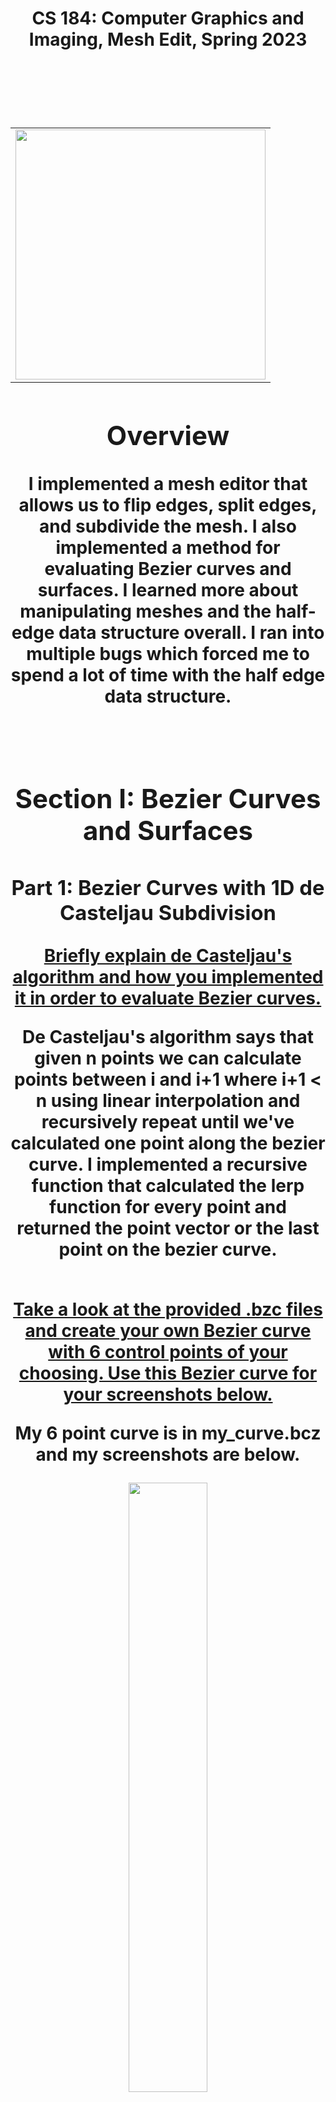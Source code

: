 <body>

<h1 align="middle">CS 184: Computer Graphics and Imaging, Mesh Edit, Spring 2023

<br><br>

<div align="middle">
  <table style="width:100%">
    <tr align="center">
      <td>
        <img src="docs/4.1.png" align="middle" width="400px"/>
      </td>
    </tr>
  </table>
</div>

<div>

<h2 align="middle">Overview</h2>
<p>
    I implemented a mesh editor that allows us to flip edges, split edges, and subdivide the mesh. I also implemented a method for evaluating Bezier curves and surfaces. I learned more about manipulating meshes and the half-edge data structure overall. I ran into multiple bugs which forced me to spend a lot of time with the half edge data structure.
</p>
<br>


<h2 align="middle">Section I: Bezier Curves and Surfaces</h2>

<h3 align="middle">Part 1: Bezier Curves with 1D de Casteljau Subdivision</h3>


<b>
  <u>Briefly explain de Casteljau's algorithm and how you implemented it in order to evaluate Bezier curves.</u>
</b>
<p>
    De Casteljau's algorithm says that given n points we can calculate points between i and i+1 where i+1 < n using linear interpolation and recursively repeat until we've calculated one point along the bezier curve. I implemented a recursive function that calculated the lerp function for every point and returned the point vector or the last point on the bezier curve. 
</p>
<br>


<b>
    <u>Take a look at the provided .bzc files and create your own Bezier curve with 6 control points of your choosing. Use this Bezier curve for your screenshots below.</u>
</b>
<p>
    My 6 point curve is in my_curve.bcz and my screenshots are below.
</p>
<!-- Example of including a single figure -->
<div align="middle">
  <img src="docs/1.6.png" align="middle" width="50%">
</div>
<br>

<b><u>
  Show screenshots of each step / level of the evaluation from the original control points down to the final evaluated point. Press <kbd>E</kbd> to step through. Toggle <kbd>C</kbd> to show the completed Bezier curve as well.
</u></b>
<!-- Example of including multiple figures -->
<div align="middle">
  <table style="width:100%">
    <tr align="center">
      <td>
        <img src="docs/1.0.png" align="middle" width="400px"/>
        <figcaption>Level 0</figcaption>
      </td>
      <td>
        <img src="docs/1.1.png" align="middle" width="400px"/>
        <figcaption>Level 1</figcaption>
      </td>
    </tr>
    <br>
    <tr align="center">
       <td>
        <img src="docs/1.2.png" align="middle" width="400px"/>
        <figcaption>Level 2</figcaption>
      </td>
      <td>
        <img src="docs/1.3.png" align="middle" width="400px"/>
        <figcaption>Level 3</figcaption>
      </td>
    </tr>
    <br>
    <tr align="center">
      <td>
        <img src="docs/1.4.png" align="middle" width="400px"/>
        <figcaption>Level 4</figcaption>
      </td>
      <td>
        <img src="docs/1.6.png" align="middle" width="400px"/>
        <figcaption>Level 5 with the completed bezier curve</figcaption>
      </td>
    </tr>
  </table>
</div>
<br>


<b>
  <u>Show a screenshot of a slightly different Bezier curve by moving the original control points around and modifying the parameter \(t\) via mouse scrolling.</u>
</b>
<div align="middle">
  <table style="width:100%">
    <tr align="center">
      <td>
        <img src="docs/1.7.png" align="middle" width="400px"/>
        <figcaption>Level 5 of a different bezier curve with different control points and different t parameter. </figcaption>
      </td>
    </tr>
  </table>
</div>
<br>  
<br>


<h3 align="middle">Part 2: Bezier Surfaces with Separable 1D de Casteljau</h3>
<b>
  <u>Briefly explain how de Casteljau algorithm extends to Bezier surfaces and how you implemented it in order to evaluate Bezier surfaces.</u>
</b>
<p>
    De Casteljau's algorithm extends to bezier sufraces because we can apply the algorithm recursively to curves on the surface. First, I implemented BezierPatch::evaluateStep() to evaluate one step of the de Casteljau's algorithm like in Part 1. I implemented BezierPatch::evaluate1D() to apply the algorithm to find one point on an array recursively. I implemented BezierPatch::evaluate() to evaluate de Casteljau's for each row and column of control points to evaluate one point on the Bezier surface. By recursively applying the 1D de Casteljau algorithm to each row and column, we can efficiently evaluate any point on the Bezier surface.
</p>
<br>


<b>
  <u>Show a screenshot of bez/teapot.bez (not .dae) evaluated by your implementation.</u>
</b>
<div align="middle">
  <table style="width:100%">
    <tr align="center">
      <td>
        <img src="docs/p2.png" align="middle" width="400px"/>
        <figcaption> Screenshot of bez/teapot.bez. </figcaption>
      </td>
    </tr>
  </table>
</div>
<br>


<h2 align="middle">Section II: Triangle Meshes and Half-Edge Data Structure</h2>

<h3 align="middle">Part 3: Area-Weighted Vertex Normals</h3>

<b>
  <u>Briefly explain how you implemented the area-weighted vertex normals.</u>
</b>
<p>
    I referenced the structure in halfEdgeMesh.cpp for Vertex::normal(). I implemented the area-weighted vertex normals by first initializing a normal vector to (0, 0, 0) and a halfedge. I traversed each triangle in the mesh and calculated its normal vector by computing the cross product of two of its edges. I accumulated each triangle's normal vector into the normal vectors of its vertices. For each triangle, add its normal vector to the normal vectors of its three vertices. Normalize the normal vectors of each vertex by dividing them by their magnitude. For each vertex, compute the weighted average of the normal vectors of its neighboring vertices, using the areas of the adjacent triangles as the weights. 
</p>
<br>


<b>
  <u>Show screenshots of dae/teapot.dae (not .bez) comparing teapot shading with and without vertex normals. Use <kbd>Q</kbd> to toggle default flat shading and Phong shading.</u>
</b>
<p>
<div align="middle">
  <table style="width:100%">
    <tr align="center">
      <td>
        <img src="docs/3.1.png" align="middle" width="400px"/>
        <figcaption> dae/teapot.dae. </figcaption>
      </td>
      <td>
        <img src="docs/3.2.png" align="middle" width="400px"/>
        <figcaption> dae/teapot.dae. </figcaption>
      </td>
    </tr>
  </table>
</div>
</p>
<br>


<h3 align="middle">Part 4: Edge Flip</h3>
<b>
  <u>Briefly explain how you implemented the edge flip operation and describe any interesting implementation / debugging tricks you have used.</u>
</b>
<p> 
    If the edge is not a boundary edge, I can identify all halfedges, vertices, edges, and faces of the two triangles I'm edge flipping. Then I updated all of the pointers with the flipped edge. It was very useful for me to draw the triangles and visualize the pointers like in the picture below.
</p>
<div align="middle">
  <table style="width:100%">
    <tr align="center">
      <td>
        <img src="docs/screenshot.png" align="middle" width="400px"/>
        <figcaption> Visualizing the triangle pointers. </figcaption>
      </td>
    </tr>
  </table>
</div>
<br>


<b>
  <u>Show screenshots of the teapot before and after some edge flips.</u>
</b>
<p>
<div align="middle">
  <table style="width:100%">
    <tr align="center">
      <td>
        <img src="docs/4.1.png" align="middle" width="400px"/>
        <figcaption> teapot 0 edge flips </figcaption>
      </td>
      <td>
        <img src="docs/4.2.png" align="middle" width="400px"/>
        <figcaption> teapot 1 edge flip </figcaption>
      </td>
    <tr align="center">
      <td>
        <img src="docs/4.3.png" align="middle" width="400px"/>
        <figcaption> teapot more edge flips </figcaption>
      </td>
    </tr>
    </tr>
  </table>
</div>
</p>
<br>


<b>
    <u>Write about your eventful debugging journey, if you have experienced one.</u>
</b>
<p>
    Once I drew out the before and after of every element for the edge flip, then every assignment became much more straightforward.
</p>
<br>


<h3 align="middle">Part 5: Edge Split</h3>
<b>
  <u>Briefly explain how you implemented the edge split operation and describe any interesting implementation / debugging tricks you have used.</u>
</b>
<p>
    This implementation was similar to the implementation of edge flip, except I needed to add new elements because when we split the edge we need two new faces, three edges, a vertex, and 6 halfedges. If the edge is not a boundary edge, I can identify all halfedges, vertices, edges, and faces of the two triangles I'm edge splitting. I create a new vertex at the midpoint of the edge. Create two new triangles by connecting the new vertex to the two endpoints of the original edge, and to the third vertex of each of the adjacent triangles. Then I update all of the triangle pointers involved in the split.
</p>
<br>


<b>
    <u>Show screenshots of a mesh before and after some edge splits.</u>
</b>
<p>
<div align="middle">
  <table style="width:100%">
    <tr align="center">
      <td>
        <img src="docs/5.1.png" align="middle" width="400px"/>
        <figcaption> teapot 0 edge splits </figcaption>
      </td>
      <td>
        <img src="docs/5.2.png" align="middle" width="400px"/>
        <figcaption> teapot 1 edge splits </figcaption>
      </td>
      <tr align="center">
      <td>
        <img src="docs/5.3.png" align="middle" width="400px"/>
        <figcaption> teapot more edge splits </figcaption>
      </td>
    </tr>
    </tr>
  </table>
</div>
</p>
<br>


<b>
    <u>Show screenshots of a mesh before and after a combination of both edge splits and edge flips.</u>
</b>
<p>
<div align="middle">
  <table style="width:100%">
    <tr align="center">
      <td>
        <img src="docs/5b1.png" align="middle" width="400px"/>
        <figcaption> teapot 0 edge flips or splits </figcaption>
      </td>
      <td>
        <img src="docs/5b2.png" align="middle" width="400px"/>
        <figcaption> teapot 1 edge flip 1 edge split </figcaption>
      </td>
    </tr>
      <tr align="center">
      <td>
        <img src="docs/5b3.png" align="middle" width="400px"/>
        <figcaption> teapot 2 edge flips 2 edge splits </figcaption>
      </td>
      <td>
        <img src="docs/5b4.png" align="middle" width="400px"/>
        <figcaption> teapot 3 edge flips 3 edge splits </figcaption>
      </td>
    </tr>
    <tr align="center">
      <td>
        <img src="docs/5b5.png" align="middle" width="400px"/>
        <figcaption> teapot 3 edge flips + splits no grid </figcaption>
      </td>
    </tr>
  </table>
</div>
</p>
<br>

<br>


<h3 align="middle">Part 6: Loop Subdivision for Mesh Upsampling</h3>
<b>
  <u>Briefly explain how you implemented the loop subdivision and describe any interesting implementation / debugging tricks you have used.</u>
</b>
<p>
    I followed the steps provided for loop subdivision. First, to compute and store new positions for all the vertices in the input mesh, I split every edge mesh and summed the original positions of the neighboring vertices to calculate the updated position. I also set vertex isNew to false for vertices in the orignal mesh. Second, I computed the updated and stored vertex positions associated with edges based on loop subdivision in lecture and in the assignment. Then, I split every edge in the mesh, looping only over old edges. I struggled a lot with understanding why I kept causing this to loop. I flipped new edges that connected an old and new vertex, and updated the final vertex position.
</p>
<br>

<b> </b>
<p>
    Here are some pictures of bugs I had. Many issues with element pointers and traversing the mesh in the correct order.
    <div align="middle">
  <table style="width:100%">
    <tr align="center">
      <td>
        <img src="docs/wrong1.png" align="middle" width="400px"/>
      </td>
      <td>
        <img src="docs/wrong2.png" align="middle" width="400px"/>
      </td>
    </tr>
  </table>
</div>
</p>
<br>

<br>

<b>
  <u>Load dae/cube.dae. Perform several iterations of loop subdivision on the cube. Notice that the cube becomes slightly asymmetric after repeated subdivisions. Can you pre-process the cube with edge flips and splits so that the cube subdivides symmetrically? Document these effects and explain why they occur. Also explain how your pre-processing helps alleviate the effects.</u>
</b>
<p>
<div align="middle">
  <table style="width:100%">
    <tr align="center">
      <td>
        <img src="docs/6.1.png" align="middle" width="400px"/>
        <figcaption> 0 iterations of loop subdvision </figcaption>
      </td>
      <td>
        <img src="docs/6.2.png" align="middle" width="400px"/>
        <figcaption> 1 iteration of loop subdvision </figcaption>
      </td>
    </tr>
    <tr align="center">
      <td>
        <img src="docs/6.3.png" align="middle" width="400px"/>
        <figcaption> 2 iterations of loop subdvision </figcaption>
      </td>
      <td>
        <img src="docs/6.4.png" align="middle" width="400px"/>
        <figcaption> 3 iterations of loop subdvision </figcaption>
      </td>
    </tr>
    <tr align="center">
      <td>
        <img src="docs/6.5.png" align="middle" width="400px"/>
        <figcaption> 4 iterations of loop subdvision </figcaption>
      </td>
      <td>
        <img src="docs/6.6.png" align="middle" width="400px"/>
        <figcaption> 5 iterations of loop subdvision no grid </figcaption>
      </td>
    </tr>
  </table>
</div>
<br>  
</p>
<br>


<b>
  <p>Pre-processing alleviates some of the asymmentry that occurs when rounding the cube using loop subdivision. My pre-processing balances the corners and starts with an overall more symmetrical shape so when the triangle divide, it's a more even process.</p>
</b>
<p>
<div align="middle">
  <table style="width:100%">
    <tr align="center">
      <td>
        <img src="docs/6good1.png" align="middle" width="400px"/>
        <figcaption> 0 iterations of loop subdvision WITH cube pre-processing using edge flips and splits. </figcaption>
      </td>
      <td>
        <img src="docs/6good2.png" align="middle" width="400px"/>
        <figcaption> 1 iteration of loop subdvision WITH cube pre-processing using edge flips and splits.  </figcaption>
      </td>
    </tr>
    <tr align="center">
      <td>
        <img src="docs/6good3.png" align="middle" width="400px"/>
        <figcaption> 2 iterations of loop subdvision WITH cube pre-processing using edge flips and splits.  </figcaption>
      </td>
      <td>
        <img src="docs/6good4.png" align="middle" width="400px"/>
        <figcaption> Multiple iterations of loop subdvision WITH cube pre-processing using edge flips and splits. </figcaption>
      </td>
    </tr>
  </table>
</div>
<br>  
</p>
<br>


</body>
</html>
